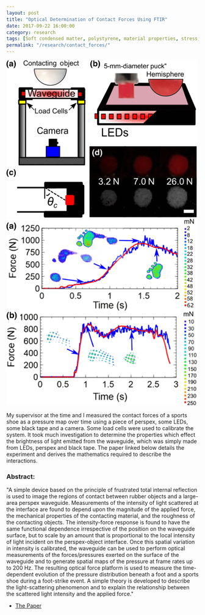 ```yaml
---
layout: post
title: "Optical Determination of Contact Forces Using FTIR"
date: 2017-09-22 16:00:00
category: research
tags: [Soft condensed matter, polystyrene, material properties, stress, strain, wrinkling, annulus]
permalink: "/research/contact_forces/"
---
```



<p><span class="image left flex" ><a class="image" href="/assets/img/research/shoes/setup.png"><img src="/assets/img/research/shoes/setup.png" alt="experimental setup"></a><a class="image" href="/assets/img/research/shoes/feet.png"><img src="/assets/img/research/shoes/feet.png" alt="pressure maps"></a></span>

My supervisor at the time and I measured the contact forces of a sports shoe as a pressure map over time using a piece of perspex, some LEDs, some black tape and a camera. Some load cells were used to calibrate the system. It took much investigation to determine the properties which effect the brightness of light emitted from the waveguide, which was simply made from LEDs, perspex and black tape. The paper linked below details the experiment and derives the mathematics required to describe the interactions.</p>



<div class="container">
<h3> Abstract: </h3>
<div class="box right ">


<p>"A simple device based on the principle of frustrated total internal reflection is used to image the regions of contact between rubber objects and a large-area perspex waveguide. Measurements of the intensity of light scattered at the interface are found to depend upon the magnitude of the applied force, the mechanical properties of the contacting material, and the roughness of the contacting objects. The intensity-force response is found to have the same functional dependence irrespective of the position on the waveguide surface, but to scale by an amount that is proportional to the local intensity of light incident on the perspex-object interface. Once this spatial variation in intensity is calibrated, the waveguide can be used to perform optical measurements of the forces/pressures exerted on the surface of the waveguide and to generate spatial maps of the pressure at frame rates up to 200 Hz. The resulting optical force platform is used to measure the time-dependent evolution of the pressure distribution beneath a foot and a sports shoe during a foot-strike event. A simple theory is developed to describe the light-scattering phenomenon and to explain the relationship between the scattered light intensity and the applied force."</p>
</div>
</div>

<ul class="actions">
<!-- <p><a href="/images/2013/10/29/bed_images">See Full Album</a></p> -->
<li><a href="https://journals.aps.org/prapplied/abstract/10.1103/PhysRevApplied.10.034051" target="_blank" class="button"><icon class="fas fa-file-pdf"></icon>The Paper</a></li>
</ul>
